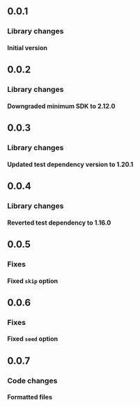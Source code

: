 ## 0.0.1

### Library changes

#### Initial version

## 0.0.2

### Library changes

#### Downgraded minimum SDK to 2.12.0

## 0.0.3

### Library changes

#### Updated test dependency version to 1.20.1

## 0.0.4

### Library changes

#### Reverted test dependency to 1.16.0

## 0.0.5

### Fixes

#### Fixed `skip` option 

## 0.0.6

### Fixes

#### Fixed `seed` option 

## 0.0.7

### Code changes

#### Formatted files 